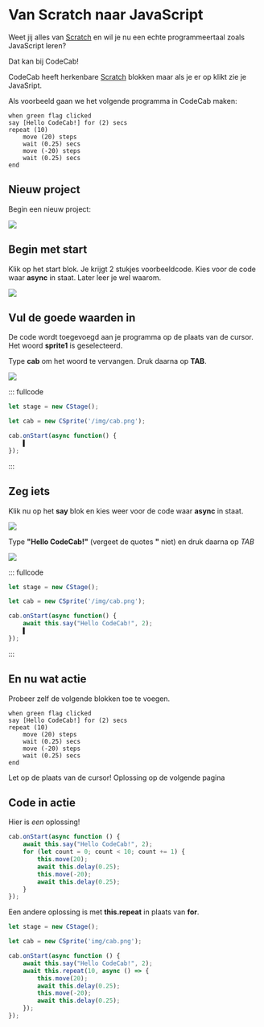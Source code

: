 # Van Scratch naar JavaScript

Weet jij alles van [Scratch](https://scratch.mit.edu) en wil je nu een echte programmeertaal zoals JavaScript leren?

Dat kan bij CodeCab!

CodeCab heeft herkenbare [Scratch](https://scratch.mit.edu) blokken maar als je er op klikt zie je JavaSript.


Als voorbeeld gaan we het volgende programma in CodeCab maken:

```scratch
when green flag clicked
say [Hello CodeCab!] for (2) secs
repeat (10)
    move (20) steps
    wait (0.25) secs
    move (-20) steps
    wait (0.25) secs
end
```

## Nieuw project

Begin een nieuw project:




![](doc/img/lesson1-new.gif)


## Begin met start

Klik op het start blok. Je krijgt 2 stukjes voorbeeldcode. Kies voor de code waar __async__ in staat.
Later leer je wel waarom.

![](doc/img/lesson1-onstart-block.gif)



## Vul de goede waarden in

De code wordt toegevoegd aan je programma op de plaats van de cursor. Het woord __sprite1__ is geselecteerd.

Type __cab__ om het woord te vervangen. Druk daarna op __TAB__.

![](doc/img/lesson1-onstart-code.gif)

::: fullcode
```js
let stage = new CStage();

let cab = new CSprite('/img/cab.png');

cab.onStart(async function() {
    ▌
});
```
:::

## Zeg iets

Klik nu op het __say__ blok en kies weer voor de code waar __async__ in staat.

![](doc/img/lesson1-say-block.gif)

Type __"Hello CodeCab!"__ (vergeet de quotes __"__ niet) en druk daarna op _TAB_

![](doc/img/lesson1-say-code.gif)

::: fullcode
```js
let stage = new CStage();

let cab = new CSprite('/img/cab.png');

cab.onStart(async function() {
    await this.say("Hello CodeCab!", 2);
    ▌
});
```
:::

## En nu wat actie

Probeer zelf de volgende blokken toe te voegen.

```scratch
when green flag clicked
say [Hello CodeCab!] for (2) secs
repeat (10)
    move (20) steps
    wait (0.25) secs
    move (-20) steps
    wait (0.25) secs
end
```

Let op de plaats van de cursor! Oplossing op de volgende pagina

## Code in actie

Hier is _een_ oplossing!

```js
cab.onStart(async function () {
    await this.say("Hello CodeCab!", 2);
    for (let count = 0; count < 10; count += 1) {
        this.move(20);
        await this.delay(0.25);
        this.move(-20);
        await this.delay(0.25);
    }
});
```

Een andere oplossing is met __this.repeat__ in plaats van __for__.

```js
let stage = new CStage();

let cab = new CSprite('img/cab.png');

cab.onStart(async function () {
    await this.say("Hello CodeCab!", 2);
    await this.repeat(10, async () => {
        this.move(20);
        await this.delay(0.25);
        this.move(-20);
        await this.delay(0.25);
    });
});
```



